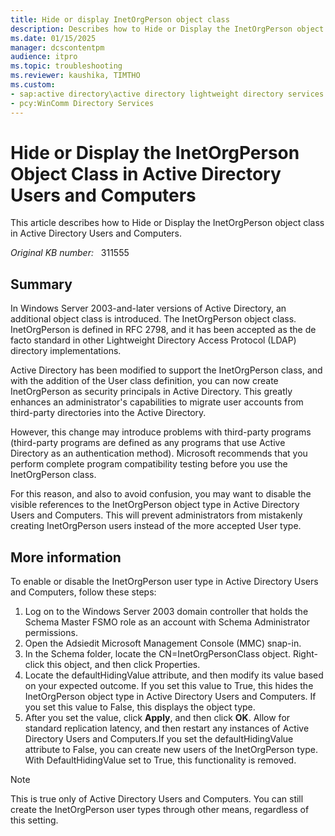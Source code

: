 ```yaml
---
title: Hide or display InetOrgPerson object class
description: Describes how to Hide or Display the InetOrgPerson object class in Active Directory Users and Computers.
ms.date: 01/15/2025
manager: dcscontentpm
audience: itpro
ms.topic: troubleshooting
ms.reviewer: kaushika, TIMTHO
ms.custom:
- sap:active directory\active directory lightweight directory services (ad lds)
- pcy:WinComm Directory Services
---
```

# Hide or Display the InetOrgPerson Object Class in Active Directory Users and Computers

This article describes how to Hide or Display the InetOrgPerson object class in Active Directory Users and Computers.

_Original KB number:_ &nbsp; 311555

## Summary

In Windows Server 2003-and-later versions of Active Directory, an additional object class is introduced. The InetOrgPerson object class. InetOrgPerson is defined in RFC 2798, and it has been accepted as the de facto standard in other Lightweight Directory Access Protocol (LDAP) directory implementations.

Active Directory has been modified to support the InetOrgPerson class, and with the addition of the User class definition, you can now create InetOrgPerson as security principals in Active Directory. This greatly enhances an administrator's capabilities to migrate user accounts from third-party directories into the Active Directory.

However, this change may introduce problems with third-party programs (third-party programs are defined as any programs that use Active Directory as an authentication method). Microsoft recommends that you perform complete program compatibility testing before you use the InetOrgPerson class.

For this reason, and also to avoid confusion, you may want to disable the visible references to the InetOrgPerson object type in Active Directory Users and Computers. This will prevent administrators from mistakenly creating InetOrgPerson users instead of the more accepted User type.

## More information

To enable or disable the InetOrgPerson user type in Active Directory Users and Computers, follow these steps:

1. Log on to the Windows Server 2003 domain controller that holds the Schema Master FSMO role as an account with Schema Administrator permissions.
2. Open the Adsiedit Microsoft Management Console (MMC) snap-in.
3. In the Schema folder, locate the CN=InetOrgPersonClass object. Right-click this object, and then click Properties.
4. Locate the defaultHidingValue attribute, and then modify its value based on your expected outcome. If you set this value to True, this hides the InetOrgPerson object type in Active Directory Users and Computers. If you set this value to False, this displays the object type.
5. After you set the value, click **Apply**, and then click **OK**. Allow for standard replication latency, and then restart any instances of Active Directory Users and Computers.If you set the defaultHidingValue attribute to False, you can create new users of the InetOrgPerson type. With DefaultHidingValue set to True, this functionality is removed.

> [!NOTE]
> This is true only of Active Directory Users and Computers. You can still create the InetOrgPerson user types through other means, regardless of this setting.
